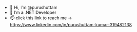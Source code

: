 - 👋 Hi, I’m @purushuttam
- 👀 I’m a .NET Developer
- 📫 click this link to reach me ->  https://www.linkedin.com/in/purushuttam-kumar-319482138 

<!---
purushuttam/purushuttam is a ✨ special ✨ repository because its `README.md` (this file) appears on your GitHub profile.
You can click the Preview link to take a look at your changes.
--->
